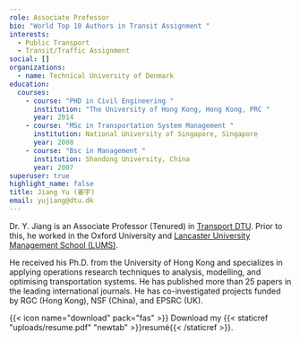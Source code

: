 ```yaml
---
role: Associate Professor
bio: "World Top 10 Authors in Transit Assignment "
interests:
  - Public Transport
  - Transit/Traffic Assignment
social: []
organizations:
  - name: Technical University of Denmark
education:
  courses:
    - course: "PHD in Civil Engineering "
      institution: "The University of Hong Kong, Hong Kong, PRC "
      year: 2014
    - course: "MSc in Transportation System Management "
      institution: National University of Singapore, Singapore
      year: 2008
    - course: "Bsc in Management "
      institution: Shandong University, China
      year: 2007
superuser: true
highlight_name: false
title: Jiang Yu (姜宇)
email: yujiang@dtu.dk
---
```

Dr. Y. Jiang is an Associate Professor (Tenured) in [Transport DTU](http://www.transport.dtu.dk/english). Prior to this, he worked in the Oxford University and [Lancaster University Management School (LUMS)](https://www.investopedia.com/terms/l/lancaster-university-management-school.asp). 

He received his Ph.D. from the University of Hong Kong and specializes in applying operations research techniques to analysis, modelling, and optimising transportation systems. He has published more than 25 papers in the leading international journals. He has co-investigated projects funded by RGC (Hong Kong), NSF (China), and EPSRC (UK).

{{< icon name="download" pack="fas" >}} Download my {{< staticref "uploads/resume.pdf" "newtab" >}}resumé{{< /staticref >}}.